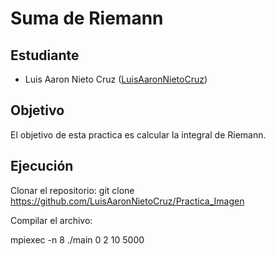 # Suma de Riemann

## Estudiante
- Luis Aaron Nieto Cruz ([LuisAaronNietoCruz](https://github.com/LuisAaronNietoCruz))

## Objetivo
El objetivo de esta practica es calcular la integral de Riemann.

## Ejecución
Clonar el repositorio:
git clone https://github.com/LuisAaronNietoCruz/Practica_Imagen

Compilar el archivo:

mpiexec -n 8 ./main 0 2 10 5000
